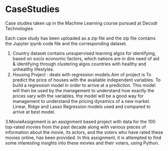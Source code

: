 # CaseStudies
Case studies taken up in the Machine Learning course pursued at  Decodr Technologies 

Each case study has been uploaded as a zip file and the zip file contains the Jupyter ipynb code file and the corresponding dataset.

1. Country dataset contains unsupervised learning algos for identifying, based on socio economic factors, which nations are in dire need of aid & identifying through clustering algos countries with healthy and unhealthy lifestyles.
2. Housing Project : deals with regression models.Aim of project is To predict the price of houses with the available independent variables. 
To build a regression model  in order to arrive at a prediction. This model will then be used by the management to understand how exactly the prices vary with the variables. 
the model will be a good way for management to understand the pricing dynamics of a new market. Linear, Ridge and Lasso Regression models used and compared to arrive at best model.


3.MovieAssignment is an assignment based project with data for the 100 top-rated movies from the past decade along with various pieces of information about the movie, its actors, and the voters who have rated these movies online, has been provided. In this assignment, it is attempted  to find some interesting insights into these movies and their voters, using Python.
 

